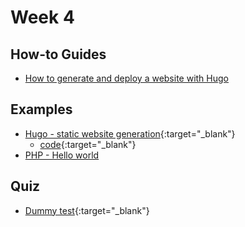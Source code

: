 # Week 4

## How-to Guides

- [How to generate and deploy a website with Hugo](/web-course/how-to-guides/how-to-generate-and-deploy-a-website-with-hugo/)

## Examples

- [Hugo - static website generation](https://heig-vd-web.github.io/hugo-example/){:target="_blank"}
	- [code](https://github.com/HEIG-VD-WEB/hugo-example){:target="_blank"}
- [PHP - Hello world](https://github.com/HEIG-VD-WEB/php-hello-world)

## Quiz

- [Dummy test](https://eval.iict-heig-vd.in/jam-sessions/clnmz0pcj002fl80p8xi2xnnv){:target="_blank"}
